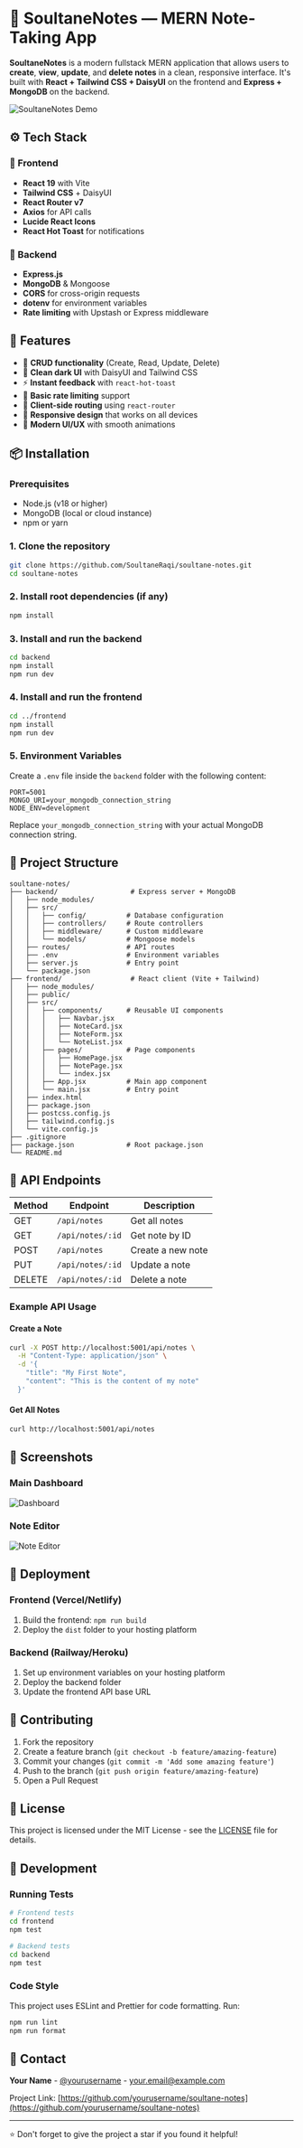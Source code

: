 # 📝 SoultaneNotes — MERN Note-Taking App

**SoultaneNotes** is a modern fullstack MERN application that allows users to **create**, **view**, **update**, and **delete notes** in a clean, responsive interface. It's built with **React + Tailwind CSS + DaisyUI** on the frontend and **Express + MongoDB** on the backend.

![SoultaneNotes Demo](frontend/public/mern-note-app.png)

## ⚙️ Tech Stack

### 🔹 Frontend
- **React 19** with Vite
- **Tailwind CSS** + DaisyUI
- **React Router v7**
- **Axios** for API calls
- **Lucide React Icons**
- **React Hot Toast** for notifications

### 🔹 Backend
- **Express.js**
- **MongoDB** & Mongoose
- **CORS** for cross-origin requests
- **dotenv** for environment variables
- **Rate limiting** with Upstash or Express middleware

## 🚀 Features

- 🧠 **CRUD functionality** (Create, Read, Update, Delete)
- 💅 **Clean dark UI** with DaisyUI and Tailwind CSS
- ⚡ **Instant feedback** with `react-hot-toast`
- 🔐 **Basic rate limiting** support
- 🧭 **Client-side routing** using `react-router`
- 📱 **Responsive design** that works on all devices
- 🎨 **Modern UI/UX** with smooth animations

## 📦 Installation

### Prerequisites
- Node.js (v18 or higher)
- MongoDB (local or cloud instance)
- npm or yarn

### 1. Clone the repository

```bash
git clone https://github.com/SoultaneRaqi/soultane-notes.git
cd soultane-notes
```

### 2. Install root dependencies (if any)

```bash
npm install
```

### 3. Install and run the backend

```bash
cd backend
npm install
npm run dev
```

### 4. Install and run the frontend

```bash
cd ../frontend
npm install
npm run dev
```

### 5. Environment Variables

Create a `.env` file inside the `backend` folder with the following content:

```env
PORT=5001
MONGO_URI=your_mongodb_connection_string
NODE_ENV=development
```

Replace `your_mongodb_connection_string` with your actual MongoDB connection string.

## 📂 Project Structure

```
soultane-notes/
├── backend/                  # Express server + MongoDB
│   ├── node_modules/
│   ├── src/
│   │   ├── config/          # Database configuration
│   │   ├── controllers/     # Route controllers
│   │   ├── middleware/      # Custom middleware
│   │   └── models/          # Mongoose models
│   ├── routes/              # API routes
│   ├── .env                 # Environment variables
│   ├── server.js            # Entry point
│   └── package.json
├── frontend/                 # React client (Vite + Tailwind)
│   ├── node_modules/
│   ├── public/
│   ├── src/
│   │   ├── components/      # Reusable UI components
│   │   │   ├── Navbar.jsx
│   │   │   ├── NoteCard.jsx
│   │   │   ├── NoteForm.jsx
│   │   │   └── NoteList.jsx
│   │   ├── pages/           # Page components
│   │   │   ├── HomePage.jsx
│   │   │   ├── NotePage.jsx
│   │   │   └── index.jsx
│   │   ├── App.jsx          # Main app component
│   │   └── main.jsx         # Entry point
│   ├── index.html
│   ├── package.json
│   ├── postcss.config.js
│   ├── tailwind.config.js
│   └── vite.config.js
├── .gitignore
├── package.json             # Root package.json
└── README.md
```

## 🧪 API Endpoints

| Method | Endpoint | Description |
|--------|----------|-------------|
| GET | `/api/notes` | Get all notes |
| GET | `/api/notes/:id` | Get note by ID |
| POST | `/api/notes` | Create a new note |
| PUT | `/api/notes/:id` | Update a note |
| DELETE | `/api/notes/:id` | Delete a note |

### Example API Usage

#### Create a Note
```bash
curl -X POST http://localhost:5001/api/notes \
  -H "Content-Type: application/json" \
  -d '{
    "title": "My First Note",
    "content": "This is the content of my note"
  }'
```

#### Get All Notes
```bash
curl http://localhost:5001/api/notes
```

## 🎨 Screenshots

### Main Dashboard
![Dashboard](https://via.placeholder.com/600x400/1f2937/ffffff?text=Notes+Dashboard)

### Note Editor
![Note Editor](https://via.placeholder.com/600x400/1f2937/ffffff?text=Note+Editor)

## 🚀 Deployment

### Frontend (Vercel/Netlify)
1. Build the frontend: `npm run build`
2. Deploy the `dist` folder to your hosting platform

### Backend (Railway/Heroku)
1. Set up environment variables on your hosting platform
2. Deploy the backend folder
3. Update the frontend API base URL

## 🤝 Contributing

1. Fork the repository
2. Create a feature branch (`git checkout -b feature/amazing-feature`)
3. Commit your changes (`git commit -m 'Add some amazing feature'`)
4. Push to the branch (`git push origin feature/amazing-feature`)
5. Open a Pull Request

## 📝 License

This project is licensed under the MIT License - see the [LICENSE](LICENSE) file for details.

## 🔧 Development

### Running Tests
```bash
# Frontend tests
cd frontend
npm test

# Backend tests
cd backend
npm test
```

### Code Style
This project uses ESLint and Prettier for code formatting. Run:
```bash
npm run lint
npm run format
```

## 📧 Contact

**Your Name** - [@yourusername](https://twitter.com/yourusername) - your.email@example.com

Project Link: [https://github.com/yourusername/soultane-notes](https://github.com/yourusername/soultane-notes)

---

⭐ Don't forget to give the project a star if you found it helpful!